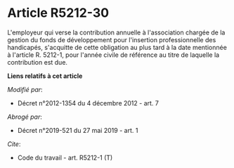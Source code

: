# Article R5212-30

L'employeur qui verse la contribution annuelle à l'association chargée de la gestion du fonds de développement pour
l'insertion professionnelle des handicapés, s'acquitte de cette obligation au plus tard à la date mentionnée à l'article R.
5212-1, pour l'année civile de référence au titre de laquelle la contribution est due.

**Liens relatifs à cet article**

_Modifié par_:

  - Décret n°2012-1354 du 4 décembre 2012 - art. 7

_Abrogé par_:

  - Décret n°2019-521 du 27 mai 2019 - art. 1

_Cite_:

  - Code du travail - art. R5212-1 (T)
